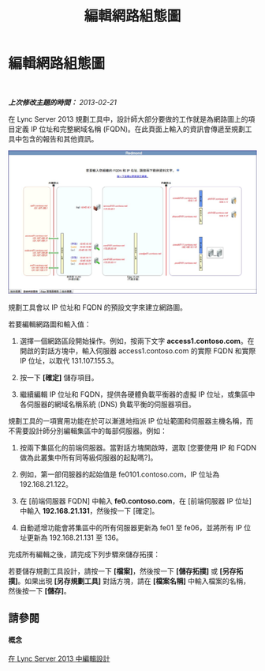 ﻿---
title: 編輯網路組態圖
TOCTitle: 編輯網路組態圖
ms:assetid: 47425ab1-5645-4d6f-b202-64bcce43e3ef
ms:mtpsurl: https://technet.microsoft.com/zh-tw/library/Gg558643(v=OCS.15)
ms:contentKeyID: 52056098
ms.date: 08/10/2015
mtps_version: v=OCS.15
ms.translationtype: HT
---

# 編輯網路組態圖

 

_**上次修改主題的時間：** 2013-02-21_

在 Lync Server 2013 規劃工具中，設計師大部分要做的工作就是為網路圖上的項目定義 IP 位址和完整網域名稱 (FQDN)。在此頁面上輸入的資訊會傳遞至規劃工具中包含的報告和其他資訊。

![規劃工具的網路圖表](images/Gg558643.eeabee2d-698c-4b79-baa5-caa4cfb7edb3(OCS.15).jpg "規劃工具的網路圖表")

規劃工具會以 IP 位址和 FQDN 的預設文字來建立網路圖。

若要編輯網路圖和輸入值：

1.  選擇一個網路區段開始操作。例如，按兩下文字 **access1.contoso.com**。在開啟的對話方塊中，輸入伺服器 access1.contoso.com 的實際 FQDN 和實際 IP 位址，以取代 131.107.155.3。

2.  按一下 **\[確定\]** 儲存項目。

3.  繼續編輯 IP 位址和 FQDN，提供各硬體負載平衡器的虛擬 IP 位址，或集區中各伺服器的網域名稱系統 (DNS) 負載平衡的伺服器項目。

規劃工具的一項實用功能在於可以漸進地指派 IP 位址範圍和伺服器主機名稱，而不需要設計師分別編輯集區中的每部伺服器。例如：

1.  按兩下集區化的前端伺服器。當對話方塊開啟時，選取 \[您要使用 IP 和 FQDN 做為此叢集中所有同等級伺服器的起點嗎?\]。

2.  例如，第一部伺服器的起始值是 fe0101.contoso.com，IP 位址為 192.168.21.122。

3.  在 \[前端伺服器 FQDN\] 中輸入 **fe0.contoso.com**，在 \[前端伺服器 IP 位址\] 中輸入 **192.168.21.131**，然後按一下 \[確定\]。

4.  自動遞增功能會將集區中的所有伺服器更新為 fe01 至 fe06，並將所有 IP 位址更新為 192.168.21.131 至 136。

完成所有編輯之後，請完成下列步驟來儲存拓撲：

若要儲存規劃工具設計，請按一下 **\[檔案\]**，然後按一下 **\[儲存拓撲\]** 或 **\[另存拓撲\]**。如果出現 **\[另存規劃工具\]** 對話方塊，請在 **\[檔案名稱\]** 中輸入檔案的名稱，然後按一下 **\[儲存\]**。

## 請參閱

#### 概念

[在 Lync Server 2013 中編輯設計](lync-server-2013-editing-the-design.md)

